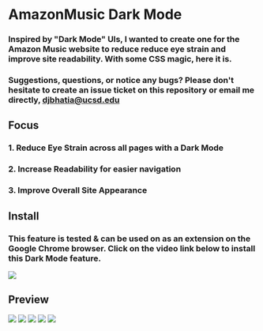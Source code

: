 # __AmazonMusic Dark Mode__

### Inspired by "Dark Mode" UIs, I wanted to create one for the Amazon Music website to reduce reduce eye strain and improve site readability. With some CSS magic, here it is.

### Suggestions, questions, or notice any bugs? Please don't hesitate to create an issue ticket on this repository or email me directly, djbhatia@ucsd.edu

## __Focus__
### 1. Reduce Eye Strain across all pages with a Dark Mode
### 2. Increase Readability for easier navigation
### 3. Improve Overall Site Appearance

## __Install__
### This feature is tested & can be used on as an extension on the Google Chrome browser. Click on the video link below to install this Dark Mode feature.

[![](http://img.youtube.com/vi/ueyMrHK5320/0.jpg)](http://www.youtube.com/watch?v=ueyMrHK5320 "Install AmazonMusic Dark Mode in Chrome")

## __Preview__
<img src="https://github.com/dev-bhatia/storage/blob/master/AMDM/HomePage.gif?raw=true"/>
<img src="https://github.com/dev-bhatia/storage/blob/master/AMDM/Button.gif?raw=true"/>
<img src="https://github.com/dev-bhatia/storage/blob/master/AMDM/Search.gif?raw=true"/>
<img src="https://github.com/dev-bhatia/storage/blob/master/AMDM/Menu.gif?raw=true"/>
<img src="https://github.com/dev-bhatia/storage/blob/master/AMDM/SongList.gif?raw=true"/>
